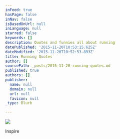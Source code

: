 ```yaml
---
inFeed: true
hasPage: false
inNav: false
isBasedOnUrl: null
inLanguage: null
starred: false
keywords: []
description: Quotes and funnies all about running
datePublished: '2015-11-20T10:53:15.625Z'
dateModified: '2015-11-20T10:52:53.893Z'
title: Running Quotes
author: []
sourcePath: _posts/2015-11-20-running-quotes.md
published: true
authors: []
publisher:
  name: null
  domain: null
  url: null
  favicon: null
_type: Blurb

---
```

![](https://the-grid-user-content.s3-us-west-2.amazonaws.com/c7cde9f0-5d39-46a5-b07c-5e4c4bc9740d.png)

Inspire